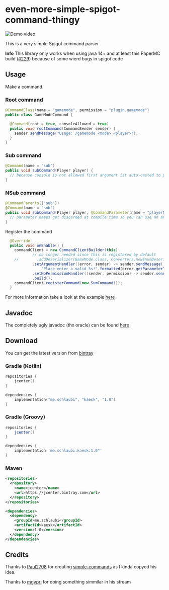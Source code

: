 # even-more-simple-spigot-command-thingy

![Demo video](https://rice.by.devs-from.asia/OrNX5gv9jh.gif)

This is a very simple Spigot command parser

**Info** This library only works when using java 14+ and at least this PaperMC build ([#229](https://papermc.io/api/v1/paper/1.15.2/229/download)) because of some wierd bugs in spigot code

## Usage
Make a command.

### Root command
```java
@CommandClass(name = "gamemode", permission = "plugin.gamemode")
public class GameModeCommand {

  @Command(root = true, consoleAllowed = true)
  public void rootCommand(CommandSender sender) {
    sender.sendMessage("Usage: /gamemode <mode> <player>");
  }
}
```

### Sub command

```java
@Command(name = "sub")
public void subCommand(Player player) {
  // because console is not allowed first argument ist auto-casted to player
}
```

### NSub command
```java
@CommandParents({"sub"})
@Command(name = "sub")
public void subCommand(Player player, @CommandParameter(name = "playerName") String playerName) {
  // parameter names get discarded at compile time so you can use an annotations
}
```

Register the command
```java
  @Override
  public void onEnable() {
    commandClient = new CommandClientBuilder(this)
            // no longer needed since this is registered by default
    //        .addDeserializer(GameMode.class, Converters.newEnumDeserializer(GameMode[]::new))
            .setArgumentHandler((error, sender) -> sender.sendMessage(
                "Place enter a valid %s!".formatted(error.getParameterType().getSimpleName())))
            .setNoPermissionHandler((sender, permission) -> sender.sendMessage("You need the permission %s to proceed".formatted(permission)))
            .build();
    commandClient.registerCommand(new SumCommand());
  }
```

For more information take a look at the example [here](https://github.com/DRSchlaubi/kaesk/tree/master/example)

## Javadoc
The completely ugly javadoc (thx oracle) can be found [here](https://p.mik.wtf)

## Download
You can get the latest version from [bintray](https://bintray.com/drschlaubi/maven/kaesk)
### Gradle (Kotlin)
```kotlin
repositories {
    jcenter()
}

dependencies {
    implementation("me.schlaubi", "kaesk", "1.0")
}
```

### Gradle (Groovy)
```groovy
repositories {
    jcenter()
}

dependencies {
    implementation 'me.schlaubi:kaesk:1.0"'
}
```

### Maven
```xml
<repositories>
  <repository>
    <name>jcenter</name>
    <url>https://jcenter.bintray.com</url>
  </repository>
</repositories>

<dependencies>
  <dependency>
    <groupId>me.schlaubi</groupId>
    <artifactId>kaesk</artifactId>
    <version>1.0</version>
  </dependency>
</dependencies>
```

## Credits
Thanks to [Paul2708](https://github.com/Paul2708) for creating [simple-commands](https://github.com/Paul2708/simple-commands) as I kinda copyed his idea.

Thanks to [mgvpri](https://twitch.tv) for doing something simmilar in his stream

